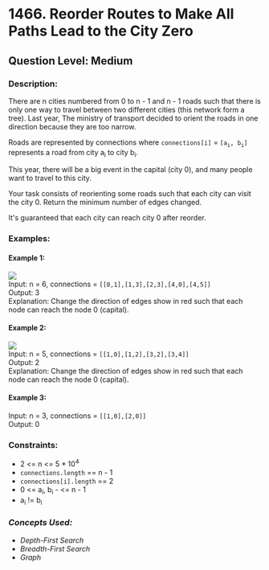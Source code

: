 # 1466. Reorder Routes to Make All Paths Lead to the City Zero
## Question Level: Medium
### Description:
There are n cities numbered from 0 to n - 1 and n - 1 roads such that there is only one way to travel between two different cities (this network form a tree). Last year, The ministry of transport decided to orient the roads in one direction because they are too narrow.

Roads are represented by connections where `connections[i]` = `[a`<sub>`i`</sub>`, b`<sub>`i`</sub>`]` represents a road from city a<sub>i</sub> to city b<sub>i</sub>.

This year, there will be a big event in the capital (city 0), and many people want to travel to this city.

Your task consists of reorienting some roads such that each city can visit the city 0. Return the minimum number of edges changed.

It's guaranteed that each city can reach city 0 after reorder.

### Examples:
#### Example 1:

<img src="https://assets.leetcode.com/uploads/2020/05/13/sample_1_1819.png"><br>
Input: n = 6, connections = `[[0,1],[1,3],[2,3],[4,0],[4,5]]`  
Output: 3  
Explanation: Change the direction of edges show in red such that each node can reach the node 0 (capital).
#### Example 2:

<img src="https://assets.leetcode.com/uploads/2020/05/13/sample_2_1819.png"><br>
Input: n = 5, connections = `[[1,0],[1,2],[3,2],[3,4]]`  
Output: 2  
Explanation: Change the direction of edges show in red such that each node can reach the node 0 (capital).  
#### Example 3:

Input: n = 3, connections = `[[1,0],[2,0]]`  
Output: 0  

### Constraints:

- 2 <= n <= 5 * 10<sup>4</sup>
- `connections.length` == n - 1
- `connections[i].length` == 2
- 0 <= a<sub>i</sub>, b<sub>i</sub> - <= n - 1
- a<sub>i</sub> != b<sub>i</sub>


### <i>Concepts Used:
- Depth-First Search
- Breadth-First Search
- Graph</i>